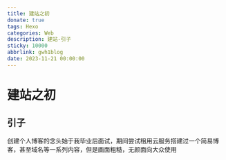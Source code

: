 ```yaml
---
title: 建站之初
donate: true
tags: Hexo
categories: Web
description: 建站-引子
sticky: 10000
abbrlink: gwh1blog
date: 2023-11-21 00:00:00
---
```

# 建站之初

## 引子

创建个人博客的念头始于我毕业后面试，期间尝试租用云服务搭建过一个简易博客，甚至域名等一系列内容，但是画面粗糙，无颜面向大众使用

